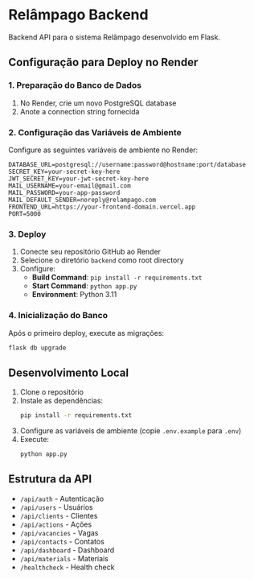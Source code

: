 # Relâmpago Backend

Backend API para o sistema Relâmpago desenvolvido em Flask.

## Configuração para Deploy no Render

### 1. Preparação do Banco de Dados

1. No Render, crie um novo PostgreSQL database
2. Anote a connection string fornecida

### 2. Configuração das Variáveis de Ambiente

Configure as seguintes variáveis de ambiente no Render:

```
DATABASE_URL=postgresql://username:password@hostname:port/database
SECRET_KEY=your-secret-key-here
JWT_SECRET_KEY=your-jwt-secret-key-here
MAIL_USERNAME=your-email@gmail.com
MAIL_PASSWORD=your-app-password
MAIL_DEFAULT_SENDER=noreply@relampago.com
FRONTEND_URL=https://your-frontend-domain.vercel.app
PORT=5000
```

### 3. Deploy

1. Conecte seu repositório GitHub ao Render
2. Selecione o diretório `backend` como root directory
3. Configure:
   - **Build Command**: `pip install -r requirements.txt`
   - **Start Command**: `python app.py`
   - **Environment**: Python 3.11

### 4. Inicialização do Banco

Após o primeiro deploy, execute as migrações:

```bash
flask db upgrade
```

## Desenvolvimento Local

1. Clone o repositório
2. Instale as dependências:
   ```bash
   pip install -r requirements.txt
   ```
3. Configure as variáveis de ambiente (copie `.env.example` para `.env`)
4. Execute:
   ```bash
   python app.py
   ```

## Estrutura da API

- `/api/auth` - Autenticação
- `/api/users` - Usuários
- `/api/clients` - Clientes
- `/api/actions` - Ações
- `/api/vacancies` - Vagas
- `/api/contacts` - Contatos
- `/api/dashboard` - Dashboard
- `/api/materials` - Materiais
- `/healthcheck` - Health check

